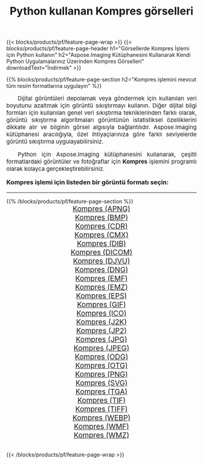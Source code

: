 ﻿---
title: Python kullanan Kompres görselleri 
weight: 3920
url: /tr/python-net/compress/ 
lang: tr
langdirlevel: 2
locales: zh-hans,ja,it,ru,de,es,fr,nl,id,lt,pl,pt,vi,tr,ko,zh-hant,ar,hi,th,sv,cs,uk,he
description: Kendi Python uygulamalarınızı ve sunucu API'lerinizi kullanarak Aspose.Imaging kitaplığını Kompres görsellerine ve fotoğraflarına uygulama.
---

{{< blocks/products/pf/feature-page-wrap >}}
{{< blocks/products/pf/feature-page-header h1="Görsellerde Kompres İşlemi için Python kullanın" h2="Aspose.Imaging Kütüphanesini Kullanarak Kendi Python Uygulamalarınız Üzerinden Kompres Görselleri" downloadText="İndirmek" >}}


{{% blocks/products/pf/feature-page-section  h2="Kompres işlemini mevcut tüm resim formatlarına uygulayın" %}}
<p align="justify" style="text-indent:2em;font-size:15px;">
Dijital görüntüleri depolamak veya göndermek için kullanılan veri boyutunu azaltmak için görüntü sıkıştırmayı kullanın. Diğer dijital bilgi formları için kullanılan genel veri sıkıştırma tekniklerinden farklı olarak, görüntü sıkıştırma algoritmaları görüntünün istatistiksel özelliklerini dikkate alır ve bilginin görsel algısıyla bağlantılıdır. Aspose.Imaging kütüphanesi aracılığıyla, özel ihtiyaçlarınıza göre farklı seviyelerde görüntü sıkıştırma uygulayabilirsiniz.
</p>
<p align="justify" style="text-indent:2em;font-size:15px;">
Python için Aspose.Imaging kütüphanesini kullanarak, çeşitli formatlardaki görüntüler ve fotoğraflar için <b>Kompres</b> işlemini programlı olarak kolayca gerçekleştirebilirsiniz.
</p>
<h3 style="margin-top:16px;">
Kompres işlemi için listeden bir görüntü formatı seçin:
</h3>
<hr/>
{{% /blocks/products/pf/feature-page-section %}}
<div class="container-fluid productfamilypage bg-gray">
    <div class="convertypes bg-gray agp-content section">
        <div class="container">
		<div class="row other-converters" style="gap: 10px;font-size: 19px;text-align:center;">
		    <div class='col-md-3 other-converter remove-lp remove-rp'><a href="/imaging/tr/python-net/compress/apng/" style="padding:15px;">Kompres (APNG)</a></div><div class='col-md-3 other-converter remove-lp remove-rp'><a href="/imaging/tr/python-net/compress/bmp/" style="padding:15px;">Kompres (BMP)</a></div><div class='col-md-3 other-converter remove-lp remove-rp'><a href="/imaging/tr/python-net/compress/cdr/" style="padding:15px;">Kompres (CDR)</a></div><div class='col-md-3 other-converter remove-lp remove-rp'><a href="/imaging/tr/python-net/compress/cmx/" style="padding:15px;">Kompres (CMX)</a></div><div class='col-md-3 other-converter remove-lp remove-rp'><a href="/imaging/tr/python-net/compress/dib/" style="padding:15px;">Kompres (DIB)</a></div><div class='col-md-3 other-converter remove-lp remove-rp'><a href="/imaging/tr/python-net/compress/dicom/" style="padding:15px;">Kompres (DICOM)</a></div><div class='col-md-3 other-converter remove-lp remove-rp'><a href="/imaging/tr/python-net/compress/djvu/" style="padding:15px;">Kompres (DJVU)</a></div><div class='col-md-3 other-converter remove-lp remove-rp'><a href="/imaging/tr/python-net/compress/dng/" style="padding:15px;">Kompres (DNG)</a></div><div class='col-md-3 other-converter remove-lp remove-rp'><a href="/imaging/tr/python-net/compress/emf/" style="padding:15px;">Kompres (EMF)</a></div><div class='col-md-3 other-converter remove-lp remove-rp'><a href="/imaging/tr/python-net/compress/emz/" style="padding:15px;">Kompres (EMZ)</a></div><div class='col-md-3 other-converter remove-lp remove-rp'><a href="/imaging/tr/python-net/compress/eps/" style="padding:15px;">Kompres (EPS)</a></div><div class='col-md-3 other-converter remove-lp remove-rp'><a href="/imaging/tr/python-net/compress/gif/" style="padding:15px;">Kompres (GIF)</a></div><div class='col-md-3 other-converter remove-lp remove-rp'><a href="/imaging/tr/python-net/compress/ico/" style="padding:15px;">Kompres (ICO)</a></div><div class='col-md-3 other-converter remove-lp remove-rp'><a href="/imaging/tr/python-net/compress/j2k/" style="padding:15px;">Kompres (J2K)</a></div><div class='col-md-3 other-converter remove-lp remove-rp'><a href="/imaging/tr/python-net/compress/jp2/" style="padding:15px;">Kompres (JP2)</a></div><div class='col-md-3 other-converter remove-lp remove-rp'><a href="/imaging/tr/python-net/compress/jpg/" style="padding:15px;">Kompres (JPG)</a></div><div class='col-md-3 other-converter remove-lp remove-rp'><a href="/imaging/tr/python-net/compress/jpeg/" style="padding:15px;">Kompres (JPEG)</a></div><div class='col-md-3 other-converter remove-lp remove-rp'><a href="/imaging/tr/python-net/compress/odg/" style="padding:15px;">Kompres (ODG)</a></div><div class='col-md-3 other-converter remove-lp remove-rp'><a href="/imaging/tr/python-net/compress/otg/" style="padding:15px;">Kompres (OTG)</a></div><div class='col-md-3 other-converter remove-lp remove-rp'><a href="/imaging/tr/python-net/compress/png/" style="padding:15px;">Kompres (PNG)</a></div><div class='col-md-3 other-converter remove-lp remove-rp'><a href="/imaging/tr/python-net/compress/svg/" style="padding:15px;">Kompres (SVG)</a></div><div class='col-md-3 other-converter remove-lp remove-rp'><a href="/imaging/tr/python-net/compress/tga/" style="padding:15px;">Kompres (TGA)</a></div><div class='col-md-3 other-converter remove-lp remove-rp'><a href="/imaging/tr/python-net/compress/tif/" style="padding:15px;">Kompres (TIF)</a></div><div class='col-md-3 other-converter remove-lp remove-rp'><a href="/imaging/tr/python-net/compress/tiff/" style="padding:15px;">Kompres (TIFF)</a></div><div class='col-md-3 other-converter remove-lp remove-rp'><a href="/imaging/tr/python-net/compress/webp/" style="padding:15px;">Kompres (WEBP)</a></div><div class='col-md-3 other-converter remove-lp remove-rp'><a href="/imaging/tr/python-net/compress/wmf/" style="padding:15px;">Kompres (WMF)</a></div><div class='col-md-3 other-converter remove-lp remove-rp'><a href="/imaging/tr/python-net/compress/wmz/" style="padding:15px;">Kompres (WMZ)</a></div>
                </div>
        </div>
    </div>
</div>
<br/>

{{< /blocks/products/pf/feature-page-wrap >}}
